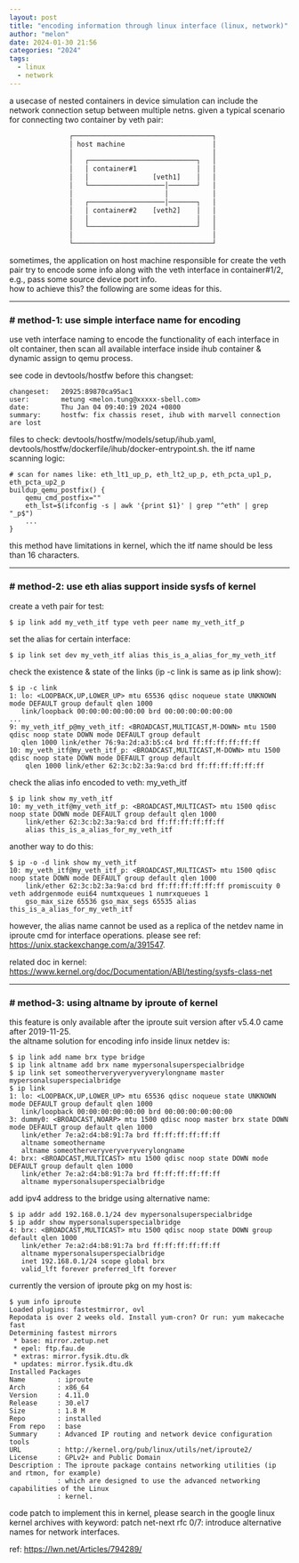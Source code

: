 ```yaml
---
layout: post
title: "encoding information through linux interface (linux, network)"
author: "melon"
date: 2024-01-30 21:56
categories: "2024"
tags:
  - linux
  - network
---
```


a usecase of nested containers in device simulation can include the network connection setup
between multiple netns. given a typical scenario for connecting two container by veth pair:

```txt
               ┌───────────────────────────────────┐
               │ host machine                      │
               │                                   │
               │   ┌───────────────────────────┐   │
               │   │ container#1               │   │
               │   │                [veth1]    │   │
               │   └───────────────────│───────┘   │
               │                       │           │
               │   ┌───────────────────│───────┐   │
               │   │ container#2    [veth2]    │   │
               │   │                           │   │
               │   └───────────────────────────┘   │
               │                                   │
               └───────────────────────────────────┘
```

sometimes, the application on host machine responsible for create the veth pair try to encode
some info along with the veth interface in container#1/2, e.g., pass some source device port info.  
how to achieve this? the following are some ideas for this.

<hr>

### # method-1: use simple interface name for encoding
use veth interface naming to encode the functionality of each interface in olt container,
then scan all available interface inside ihub container & dynamic assign to qemu process.

see code in devtools/hostfw before this changset:
```text
changeset:   20925:89870ca95ac1
user:        metung <melon.tung@xxxxx-sbell.com>
date:        Thu Jan 04 09:40:19 2024 +0800
summary:     hostfw: fix chassis reset, ihub with marvell connection are lost
```

files to check: devtools/hostfw/models/setup/ihub.yaml, devtools/hostfw/dockerfile/ihub/docker-entrypoint.sh.
the itf name scanning logic:
```text
# scan for names like: eth_lt1_up_p, eth_lt2_up_p, eth_pcta_up1_p, eth_pcta_up2_p
buildup_qemu_postfix() {
    qemu_cmd_postfix=""
    eth_lst=$(ifconfig -s | awk '{print $1}' | grep "^eth" | grep "_p$")
    ...
}
```
this method have limitations in kernel, which the itf name should be less than 16 characters.

<hr>

### # method-2: use eth alias support inside sysfs of kernel
create a veth pair for test:
```text
$ ip link add my_veth_itf type veth peer name my_veth_itf_p
```

set the alias for certain interface:
```text
$ ip link set dev my_veth_itf alias this_is_a_alias_for_my_veth_itf
```

check the existence & state of the links (ip -c link is same as ip link show):
```text
$ ip -c link
1: lo: <LOOPBACK,UP,LOWER_UP> mtu 65536 qdisc noqueue state UNKNOWN mode DEFAULT group default qlen 1000
   link/loopback 00:00:00:00:00:00 brd 00:00:00:00:00:00
...
9: my_veth_itf_p@my_veth_itf: <BROADCAST,MULTICAST,M-DOWN> mtu 1500 qdisc noop state DOWN mode DEFAULT group default
   qlen 1000 link/ether 76:9a:2d:a3:b5:c4 brd ff:ff:ff:ff:ff:ff
10: my_veth_itf@my_veth_itf_p: <BROADCAST,MULTICAST,M-DOWN> mtu 1500 qdisc noop state DOWN mode DEFAULT group default
    qlen 1000 link/ether 62:3c:b2:3a:9a:cd brd ff:ff:ff:ff:ff:ff
```

check the alias info encoded to veth: my_veth_itf
```text
$ ip link show my_veth_itf
10: my_veth_itf@my_veth_itf_p: <BROADCAST,MULTICAST> mtu 1500 qdisc noop state DOWN mode DEFAULT group default qlen 1000
    link/ether 62:3c:b2:3a:9a:cd brd ff:ff:ff:ff:ff:ff
    alias this_is_a_alias_for_my_veth_itf
```

another way to do this:
```text
$ ip -o -d link show my_veth_itf
10: my_veth_itf@my_veth_itf_p: <BROADCAST,MULTICAST> mtu 1500 qdisc noop state DOWN mode DEFAULT group default qlen 1000
    link/ether 62:3c:b2:3a:9a:cd brd ff:ff:ff:ff:ff:ff promiscuity 0 veth addrgenmode eui64 numtxqueues 1 numrxqueues 1
    gso_max_size 65536 gso_max_segs 65535 alias this_is_a_alias_for_my_veth_itf
```
however, the alias name cannot be used as a replica of the netdev name in iproute cmd
for interface operations. please see ref: https://unix.stackexchange.com/a/391547.

related doc in kernel: https://www.kernel.org/doc/Documentation/ABI/testing/sysfs-class-net

<hr>

### # method-3: using altname by iproute of kernel
this feature is only available after the iproute suit version after v5.4.0 came after 2019-11-25.  
the altname solution for encoding info inside linux netdev is:
```text
$ ip link add name brx type bridge
$ ip link altname add brx name mypersonalsuperspecialbridge
$ ip link set someotherveryveryveryverylongname master mypersonalsuperspecialbridge
$ ip link
1: lo: <LOOPBACK,UP,LOWER_UP> mtu 65536 qdisc noqueue state UNKNOWN mode DEFAULT group default qlen 1000
   link/loopback 00:00:00:00:00:00 brd 00:00:00:00:00:00
3: dummy0: <BROADCAST,NOARP> mtu 1500 qdisc noop master brx state DOWN mode DEFAULT group default qlen 1000
   link/ether 7e:a2:d4:b8:91:7a brd ff:ff:ff:ff:ff:ff
   altname someothername
   altname someotherveryveryveryverylongname
4: brx: <BROADCAST,MULTICAST> mtu 1500 qdisc noop state DOWN mode DEFAULT group default qlen 1000
   link/ether 7e:a2:d4:b8:91:7a brd ff:ff:ff:ff:ff:ff
   altname mypersonalsuperspecialbridge
```
add ipv4 address to the bridge using alternative name:
```text
$ ip addr add 192.168.0.1/24 dev mypersonalsuperspecialbridge
$ ip addr show mypersonalsuperspecialbridge
4: brx: <BROADCAST,MULTICAST> mtu 1500 qdisc noop state DOWN group default qlen 1000
   link/ether 7e:a2:d4:b8:91:7a brd ff:ff:ff:ff:ff:ff
   altname mypersonalsuperspecialbridge
   inet 192.168.0.1/24 scope global brx
   valid_lft forever preferred_lft forever
```

currently the version of iproute pkg on my host is:
```text
$ yum info iproute
Loaded plugins: fastestmirror, ovl
Repodata is over 2 weeks old. Install yum-cron? Or run: yum makecache fast
Determining fastest mirrors
 * base: mirror.zetup.net
 * epel: ftp.fau.de
 * extras: mirror.fysik.dtu.dk
 * updates: mirror.fysik.dtu.dk
Installed Packages
Name        : iproute
Arch        : x86_64
Version     : 4.11.0
Release     : 30.el7
Size        : 1.8 M
Repo        : installed
From repo   : base
Summary     : Advanced IP routing and network device configuration tools
URL         : http://kernel.org/pub/linux/utils/net/iproute2/
License     : GPLv2+ and Public Domain
Description : The iproute package contains networking utilities (ip and rtmon, for example)
            : which are designed to use the advanced networking capabilities of the Linux
            : kernel.
```
code patch to implement this in kernel, please search in the google linux kernel archives with keyword:
patch net-next rfc 0/7: introduce alternative names for network interfaces.

ref: https://lwn.net/Articles/794289/
